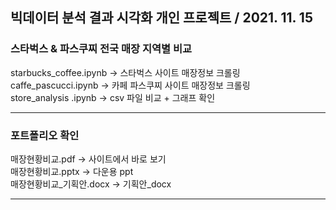 ## 빅데이터 분석 결과 시각화 개인 프로젝트 / 2021. 11. 15

### 스타벅스 & 파스쿠찌 전국 매장 지역별 비교 
starbucks_coffee.ipynb  -> 스타벅스 사이트 매장정보 크롤링   
caffe_pascucci.ipynb -> 카페 파스쿠찌 사이트 매장정보 크롤링  
store_analysis .ipynb -> csv 파일 비교 + 그래프 확인  
***
### 포트폴리오 확인 
매장현황비교.pdf -> 사이트에서 바로 보기   
매장현황비교.pptx -> 다운용 ppt   
매장현황비교_기획안.docx -> 기획안_docx   
***

